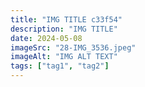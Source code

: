 ```yaml
---
title: "IMG TITLE c33f54"
description: "IMG TITLE"
date: 2024-05-08
imageSrc: "28-IMG_3536.jpeg"
imageAlt: "IMG ALT TEXT"
tags: ["tag1", "tag2"]
---
```

